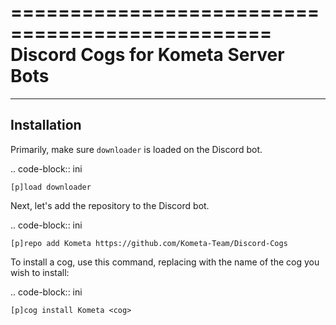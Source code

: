 ================================================
Discord Cogs for Kometa Server Bots
================================================

------------
Installation
------------

Primarily, make sure `downloader` is loaded on the Discord bot.

.. code-block:: ini

    [p]load downloader

Next, let's add the repository to the Discord bot.

.. code-block:: ini

    [p]repo add Kometa https://github.com/Kometa-Team/Discord-Cogs

To install a cog, use this command, replacing <cog> with the name of the cog you wish to install:

.. code-block:: ini

    [p]cog install Kometa <cog>
